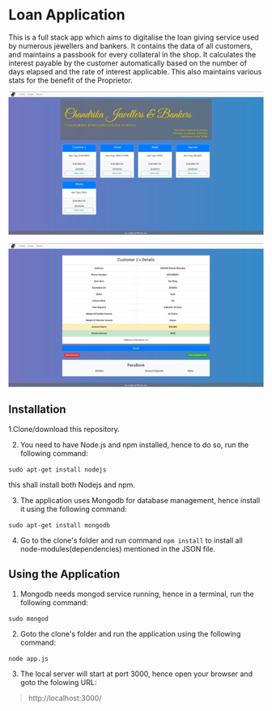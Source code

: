 # Loan Application
This is a full stack app which aims to digitalise the loan giving service used by numerous jewellers and bankers.
It contains the data of all customers, and maintains a passbook for every collateral in the shop.
It calculates the interest payable by the customer automatically based on the number of days elapsed and the rate of interest applicable.
This also maintains various stats for the benefit of the Proprietor. 

!["Main_page_ss](views/ss/ss_1.png)

!["Information_ss](views/ss/ss_2.png)

## Installation

1.Clone/download this repository. 

2. You need to have Node.js and npm installed, hence to do so, run the following command:

```sudo apt-get install nodejs```

this shall install both Nodejs and npm.

3. The application uses Mongodb for database management, hence install it using the following command:

```sudo apt-get install mongodb```

4. Go to the clone's folder and run command `npm install` to install all node-modules(dependencies) mentioned in the JSON file.

## Using the Application

1. Mongodb needs mongod service running, hence in a terminal, run the following command:

``` sudo mongod ```

2. Goto the clone's folder and run the application using the following command:

``` node app.js ```

3. The local server will start at port 3000, hence open your browser and goto the folowing URL:

>http://localhost:3000/


